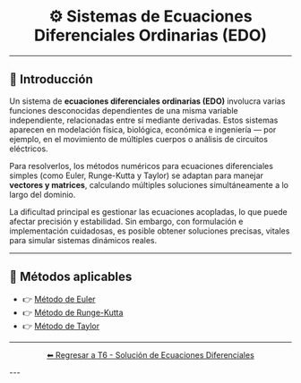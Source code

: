 <div align="center">

# ⚙️  Sistemas de Ecuaciones Diferenciales Ordinarias (EDO)

</div>

---

## 🔎 Introducción

Un sistema de **ecuaciones diferenciales ordinarias (EDO)** involucra varias funciones desconocidas dependientes de una misma variable independiente, relacionadas entre sí mediante derivadas. Estos sistemas aparecen en modelación física, biológica, económica e ingeniería — por ejemplo, en el movimiento de múltiples cuerpos o análisis de circuitos eléctricos.

Para resolverlos, los métodos numéricos para ecuaciones diferenciales simples (como Euler, Runge-Kutta y Taylor) se adaptan para manejar **vectores y matrices**, calculando múltiples soluciones simultáneamente a lo largo del dominio.

La dificultad principal es gestionar las ecuaciones acopladas, lo que puede afectar precisión y estabilidad. Sin embargo, con formulación e implementación cuidadosas, es posible obtener soluciones precisas, vitales para simular sistemas dinámicos reales.

---

## 🚀 Métodos aplicables

* 👉 [Método de Euler](https://github.com/Juan200519287393u83/Metodos_Numericos/blob/main/T6%20-%20Soluci%C3%B3n%20de%20Ecuaciones%20Diferenciales/Sistemas%20de%20Ecuaciones%20Diferenciales%20Ordinarias/M%C3%A9todo%20de%20Euler.md)
* 👉 [Método de Runge-Kutta](https://github.com/Juan200519287393u83/Metodos_Numericos/blob/main/T6%20-%20Soluci%C3%B3n%20de%20Ecuaciones%20Diferenciales/Sistemas%20de%20Ecuaciones%20Diferenciales%20Ordinarias/M%C3%A9todo%20de%20Runge-Kutta.md)
* 👉 [Método de Taylor](https://github.com/Juan200519287393u83/Metodos_Numericos/blob/main/T6%20-%20Soluci%C3%B3n%20de%20Ecuaciones%20Diferenciales/Sistemas%20de%20Ecuaciones%20Diferenciales%20Ordinarias/M%C3%A9todo%20de%20Taylor.md)

---

<div align="center">

[⬅ Regresar a T6 - Solución de Ecuaciones Diferenciales](https://github.com/Juan200519287393u83/Metodos_Numericos/blob/main/T6%20-%20Soluci%C3%B3n%20de%20Ecuaciones%20Diferenciales/Introducci%C3%B3n%20a%20la%20Soluci%C3%B3n%20de%20Ecuaciones%20Diferenciales.md)

</div>
---
